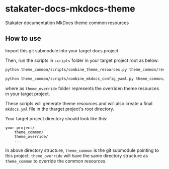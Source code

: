 # stakater-docs-mkdocs-theme
Stakater documentation MkDocs theme common resources

## How to use

Import this git submodule into your target docs project. 

Then, run the scripts in `scripts` folder in your target project root as below:

```bash
python theme_common/scripts/combine_theme_resources.py theme_common/resources theme_override/resources dist/_theme
```

```bash
python theme_common/scripts/combine_mkdocs_config_yaml.py theme_common/mkdocs.yml theme_override/mkdocs.yml mkdocs.yml
```

where as `theme_override` folder represents the overriden theme resources in your target project.

These scripts will generate theme resources and will also create a final `mkdocs.yml` file in the tharget project's root directory.

Your target project directory should look like this:

```
your-project/
    theme_common/
    theme_override/
    ...
```

In above directory structure, `theme_common` is the git submodule pointing to this project.
`theme_override` will have the same directory structure as `theme_common` to override the common resources.
